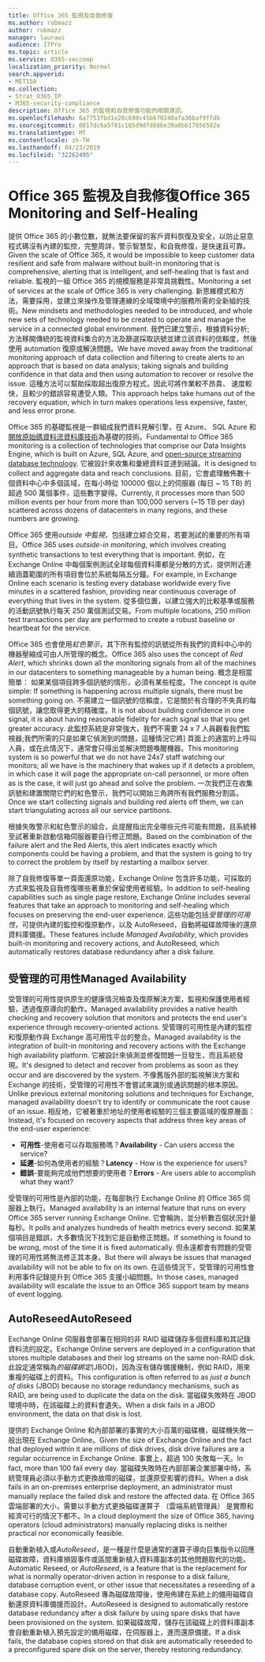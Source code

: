 ```yaml
---
title: Office 365 監視及自我修復
ms.author: robmazz
author: robmazz
manager: laurawi
audience: ITPro
ms.topic: article
ms.service: O365-seccomp
localization_priority: Normal
search.appverid:
- MET150
ms.collection:
- Strat_O365_IP
- M365-security-compliance
description: Office 365 的監視和自我修復功能的相關資訊。
ms.openlocfilehash: 6a7753fbd1e20c690c45b670240afa36baf9ffdb
ms.sourcegitcommit: 0017dc6a5f81c165d9dfd88be39a6bb17856582e
ms.translationtype: MT
ms.contentlocale: zh-TW
ms.lasthandoff: 04/23/2019
ms.locfileid: "32262495"
---
```

# <a name="office-365-monitoring-and-self-healing"></a><span data-ttu-id="b00e2-103">Office 365 監視及自我修復</span><span class="sxs-lookup"><span data-stu-id="b00e2-103">Office 365 Monitoring and Self-Healing</span></span>
<span data-ttu-id="b00e2-104">提供 Office 365 的小數位數，就無法要保留的客戶資料恢復及安全，以防止惡意程式碼沒有內建的監控，完整周詳，警示智慧型，和自我修復，是快速且可靠。</span><span class="sxs-lookup"><span data-stu-id="b00e2-104">Given the scale of Office 365, it would be impossible to keep customer data resilient and safe from malware without built-in monitoring that is comprehensive, alerting that is intelligent, and self-healing that is fast and reliable.</span></span> <span data-ttu-id="b00e2-105">監視的一組 Office 365 的規模服務是非常具挑戰性。</span><span class="sxs-lookup"><span data-stu-id="b00e2-105">Monitoring a set of services at the scale of Office 365 is very challenging.</span></span> <span data-ttu-id="b00e2-106">新思維模式和方法，需要採用，並建立來操作及管理連線的全域環境中的服務所需的全新組的技術。</span><span class="sxs-lookup"><span data-stu-id="b00e2-106">New mindsets and methodologies needed to be introduced, and whole new sets of technology needed to be created to operate and manage the service in a connected global environment.</span></span> <span data-ttu-id="b00e2-107">我們已建立警示，根據資料分析; 方法移開傳統的監視資料集合的方法及篩選採取訊號並建立該資料的信賴度，然後使用 automation 復原或解決問題。</span><span class="sxs-lookup"><span data-stu-id="b00e2-107">We have moved away from the traditional monitoring approach of data collection and filtering to create alerts to an approach that is based on data analysis; taking signals and building confidence in that data and then using automation to recover or resolve the issue.</span></span> <span data-ttu-id="b00e2-108">這種方法可以幫助採取超出復原方程式，因此可將作業較不昂貴、 速度較快，且較少的錯誤容易遭受人類。</span><span class="sxs-lookup"><span data-stu-id="b00e2-108">This approach helps take humans out of the recovery equation, which in turn makes operations less expensive, faster, and less error prone.</span></span> 

<span data-ttu-id="b00e2-109">Office 365 的基礎監視是一群組成我們資料見解引擎，在 Azure、 SQL Azure 和[開放原始碼資料流資料庫技術](http://cassandra.apache.org/)為基礎的技術。</span><span class="sxs-lookup"><span data-stu-id="b00e2-109">Fundamental to Office 365 monitoring is a collection of technologies that comprise our Data Insights Engine, which is built on Azure, SQL Azure, and [open-source streaming database technology](http://cassandra.apache.org/).</span></span> <span data-ttu-id="b00e2-110">它被設計來收集和彙總資料並達到結論。</span><span class="sxs-lookup"><span data-stu-id="b00e2-110">It is designed to collect and aggregate data and reach conclusions.</span></span> <span data-ttu-id="b00e2-111">目前，它會處理散佈數十個資料中心中多個區域，在每小時從 100000 個以上的伺服器 (每日 ~ 15 TB) 的超過 500 萬個事件，這些數字變得。</span><span class="sxs-lookup"><span data-stu-id="b00e2-111">Currently, it processes more than 500 million events per hour from more than 100,000 servers (~15 TB per day) scattered across dozens of datacenters in many regions, and these numbers are growing.</span></span> 

<span data-ttu-id="b00e2-112">Office 365 使用*outside 中監視*，包括建立綜合交易，若要測試的重要的所有項目。</span><span class="sxs-lookup"><span data-stu-id="b00e2-112">Office 365 uses *outside-in monitoring*, which involves creating synthetic transactions to test everything that is important.</span></span> <span data-ttu-id="b00e2-113">例如，在 Exchange Online 中每個案例測試全球每個資料庫都是分散的方式，提供附近連續涵蓋範圍的所有項目會位於系統每隔五分鐘。</span><span class="sxs-lookup"><span data-stu-id="b00e2-113">For example, in Exchange Online each scenario is testing every database worldwide every five minutes in a scattered fashion, providing near continuous coverage of everything that lives in the system.</span></span> <span data-ttu-id="b00e2-114">從多個位置，以建立強大的比較基準或服務的活動訊號執行每天 250 萬個測試交易。</span><span class="sxs-lookup"><span data-stu-id="b00e2-114">From multiple locations, 250 million test transactions per day are performed to create a robust baseline or heartbeat for the service.</span></span> 

<span data-ttu-id="b00e2-115">Office 365 也會使用*紅色警示*，其下所有監控的訊號從所有我們的資料中心中的機器壓縮成可由人所管理的概念。</span><span class="sxs-lookup"><span data-stu-id="b00e2-115">Office 365 also uses the concept of *Red Alert*, which shrinks down all the monitoring signals from all of the machines in our datacenters to something manageable by a human being.</span></span> <span data-ttu-id="b00e2-116">概念是相當簡單： 如果某個項目跨多個訊號的情形，必須有某些程度。</span><span class="sxs-lookup"><span data-stu-id="b00e2-116">The concept is quite simple: If something is happening across multiple signals, there must be something going on.</span></span> <span data-ttu-id="b00e2-117">不需建立一個訊號的信賴度，它是關於有合理的不失真的每個訊號，讓您取得更大的精確度。</span><span class="sxs-lookup"><span data-stu-id="b00e2-117">It is not about building confidence in one signal, it is about having reasonable fidelity for each signal so that you get greater accuracy.</span></span> <span data-ttu-id="b00e2-118">此監控系統是非常強大，我們不需要 24 x 7 人員觀看我們監視器;我們所需的只是如果它偵測到的問題，這種情況它將] 頁面上的適當的上呼叫人員，或在此情況下，通常會只得出並解決問題喚醒機器。</span><span class="sxs-lookup"><span data-stu-id="b00e2-118">This monitoring system is so powerful that we do not have 24x7 staff watching our monitors; all we have is the machinery that wakes up if it detects a problem, in which case it will page the appropriate on-call personnel, or more often as is the case, it will just go ahead and solve the problem.</span></span> <span data-ttu-id="b00e2-119">一次我們正在收集訊號和建置關閉它們的紅色警示，我們可以開始三角跨所有我們服務分割區。</span><span class="sxs-lookup"><span data-stu-id="b00e2-119">Once we start collecting signals and building red alerts off them, we can start triangulating across all our service partitions.</span></span> 

<span data-ttu-id="b00e2-120">根據失敗警示和紅色警示的組合，此提醒指出完全哪些元件可能有問題，且系統移至試著重新啟動信箱伺服器要自行修正問題。</span><span class="sxs-lookup"><span data-stu-id="b00e2-120">Based on the combination of the failure alert and the Red Alerts, this alert indicates exactly which components could be having a problem, and that the system is going to try to correct the problem by itself by restarting a mailbox server.</span></span> 

<span data-ttu-id="b00e2-121">除了自我修復等單一頁面還原功能，Exchange Online 包含許多功能，可採取的方式來監視及自我修復哪些著重於保留使用者經驗。</span><span class="sxs-lookup"><span data-stu-id="b00e2-121">In addition to self-healing capabilities such as single page restore, Exchange Online includes several features that take an approach to monitoring and self-healing which focuses on preserving the end-user experience.</span></span> <span data-ttu-id="b00e2-122">這些功能包括*受管理的可用性*，可提供內建的監控和復原動作，以及 AutoReseed，自動將磁碟故障後的還原資料庫備援。</span><span class="sxs-lookup"><span data-stu-id="b00e2-122">These features include *Managed Availability*, which provides built-in monitoring and recovery actions, and AutoReseed, which automatically restores database redundancy after a disk failure.</span></span> 

## <a name="managed-availability"></a><span data-ttu-id="b00e2-123">受管理的可用性</span><span class="sxs-lookup"><span data-stu-id="b00e2-123">Managed Availability</span></span> 
<span data-ttu-id="b00e2-124">受管理的可用性提供原生的健康情況檢查及復原解決方案，監視和保護使用者經驗，透過復原導向的動作。</span><span class="sxs-lookup"><span data-stu-id="b00e2-124">Managed availability provides a native health checking and recovery solution that monitors and protects the end user's experience through recovery-oriented actions.</span></span> <span data-ttu-id="b00e2-125">受管理的可用性是內建的監控和復原動作與 Exchange 高可用性平台的整合。</span><span class="sxs-lookup"><span data-stu-id="b00e2-125">Managed availability is the integration of built-in monitoring and recovery actions with the Exchange high availability platform.</span></span> <span data-ttu-id="b00e2-126">它被設計來偵測並修復問題一旦發生，而且系統發現。</span><span class="sxs-lookup"><span data-stu-id="b00e2-126">It's designed to detect and recover from problems as soon as they occur and are discovered by the system.</span></span> <span data-ttu-id="b00e2-127">不像舊版外部的監視解決方案和 Exchange 的技術，受管理的可用性不會嘗試來識別或通訊問題的根本原因。</span><span class="sxs-lookup"><span data-stu-id="b00e2-127">Unlike previous external monitoring solutions and techniques for Exchange, managed availability doesn't try to identify or communicate the root cause of an issue.</span></span> <span data-ttu-id="b00e2-128">相反地，它被著重於地址的使用者經驗的三個主要區域的復原層面：</span><span class="sxs-lookup"><span data-stu-id="b00e2-128">Instead, it's focused on recovery aspects that address three key areas of the end-user experience:</span></span> 
- <span data-ttu-id="b00e2-129">**可用性**-使用者可以存取服務嗎？</span><span class="sxs-lookup"><span data-stu-id="b00e2-129">**Availability** - Can users access the service?</span></span> 
- <span data-ttu-id="b00e2-130">**延遲**-如何為使用者的經驗？</span><span class="sxs-lookup"><span data-stu-id="b00e2-130">**Latency** - How is the experience for users?</span></span> 
- <span data-ttu-id="b00e2-131">**錯誤**-要能夠完成他們想要的使用者？</span><span class="sxs-lookup"><span data-stu-id="b00e2-131">**Errors** - Are users able to accomplish what they want?</span></span> 

<span data-ttu-id="b00e2-132">受管理的可用性是內部的功能，在每部執行 Exchange Online 的 Office 365 伺服器上執行。</span><span class="sxs-lookup"><span data-stu-id="b00e2-132">Managed availability is an internal feature that runs on every Office 365 server running Exchange Online.</span></span> <span data-ttu-id="b00e2-133">它會輪詢，並分析數百個狀況計量每秒。</span><span class="sxs-lookup"><span data-stu-id="b00e2-133">It polls and analyzes hundreds of health metrics every second.</span></span> <span data-ttu-id="b00e2-134">如果某個項目是錯誤，大多數情況下找到它是自動修正問題。</span><span class="sxs-lookup"><span data-stu-id="b00e2-134">If something is found to be wrong, most of the time it is fixed automatically.</span></span> <span data-ttu-id="b00e2-135">但永遠都會有問題的受管理的可用性將無法修正其本身。</span><span class="sxs-lookup"><span data-stu-id="b00e2-135">But there will always be issues that managed availability will not be able to fix on its own.</span></span> <span data-ttu-id="b00e2-136">在這些情況下，受管理的可用性會利用事件記錄提升到 Office 365 支援小組問題。</span><span class="sxs-lookup"><span data-stu-id="b00e2-136">In those cases, managed availability will escalate the issue to an Office 365 support team by means of event logging.</span></span> 

## <a name="autoreseed"></a><span data-ttu-id="b00e2-137">AutoReseed</span><span class="sxs-lookup"><span data-stu-id="b00e2-137">AutoReseed</span></span> 
<span data-ttu-id="b00e2-138">Exchange Online 伺服器會部署在相同的非 RAID 磁碟儲存多個資料庫和其記錄資料流的設定。</span><span class="sxs-lookup"><span data-stu-id="b00e2-138">Exchange Online servers are deployed in a configuration that stores multiple databases and their log streams on the same non-RAID disk.</span></span> <span data-ttu-id="b00e2-139">此設定通常稱為*的磁碟綁定*(JBOD)，因為沒有儲存備援機制，例如 RAID，用來重複的磁碟上的資料。</span><span class="sxs-lookup"><span data-stu-id="b00e2-139">This configuration is often referred to as *just a bunch of disks* (JBOD) because no storage redundancy mechanisms, such as RAID, are being used to duplicate the data on the disk.</span></span> <span data-ttu-id="b00e2-140">當磁碟失敗時在 JBOD 環境中時，在該磁碟上的資料會遺失。</span><span class="sxs-lookup"><span data-stu-id="b00e2-140">When a disk fails in a JBOD environment, the data on that disk is lost.</span></span> 

<span data-ttu-id="b00e2-141">提供的 Exchange Online 和內部部署的事實的大小百萬的磁碟機，磁碟機失敗一般出現在 Exchange Online。</span><span class="sxs-lookup"><span data-stu-id="b00e2-141">Given the size of Exchange Online and the fact that deployed within it are millions of disk drives, disk drive failures are a regular occurrence in Exchange Online.</span></span> <span data-ttu-id="b00e2-142">事實上，超過 100 失敗每一天。</span><span class="sxs-lookup"><span data-stu-id="b00e2-142">In fact, more than 100 fail every day.</span></span> <span data-ttu-id="b00e2-143">當磁碟失敗時在內部部署企業部署中時，系統管理員必須以手動方式更換故障的磁碟，並還原受影響的資料。</span><span class="sxs-lookup"><span data-stu-id="b00e2-143">When a disk fails in an on-premises enterprise deployment, an administrator must manually replace the failed disk and restore the affected data.</span></span> <span data-ttu-id="b00e2-144">在 Office 365 雲端部署的大小，需要以手動方式更換磁碟運算子 （雲端系統管理員） 是實際和經濟可行的情況下都不。</span><span class="sxs-lookup"><span data-stu-id="b00e2-144">In a cloud deployment the size of Office 365, having operators (cloud administrators) manually replacing disks is neither practical nor economically feasible.</span></span> 

<span data-ttu-id="b00e2-145">自動重新植入或*AutoReseed*，是一種是什麼是通常的運算子導向巨集指令以回應磁碟故障，資料庫損毀事件或區間重新植入資料庫副本的其他問題取代的功能。</span><span class="sxs-lookup"><span data-stu-id="b00e2-145">Automatic Reseed, or *AutoReseed*, is a feature that is the replacement for what is normally operator-driven action in response to a disk failure, database corruption event, or other issue that necessitates a reseeding of a database copy.</span></span> <span data-ttu-id="b00e2-146">AutoReseed 專為磁碟故障後，使用佈建在系統上的備用磁碟自動還原資料庫備援而設計。</span><span class="sxs-lookup"><span data-stu-id="b00e2-146">AutoReseed is designed to automatically restore database redundancy after a disk failure by using spare disks that have been provisioned on the system.</span></span> <span data-ttu-id="b00e2-147">如果磁碟故障，儲存在該磁碟上的資料庫副本會自動重新植入預先設定的備用磁碟，在伺服器上，進而還原備援。</span><span class="sxs-lookup"><span data-stu-id="b00e2-147">If a disk fails, the database copies stored on that disk are automatically reseeded to a preconfigured spare disk on the server, thereby restoring redundancy.</span></span> 